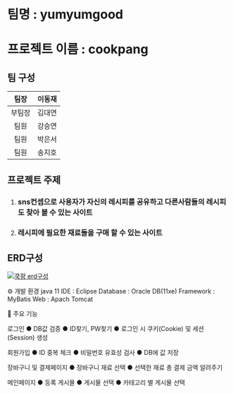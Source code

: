 # 팀명 : yumyumgood
# 프로젝트 이름 : cookpang
## 팀 구성

|팀장|이동재|           
|:--:|:--:|
|부팀장|김대연|
|팀원|강승연|
|팀원|박은서|
|팀원|송지호|


## 프로젝트 주제 

1. ###  sns컨셉으로 사용자가 자신의 레시피를 공유하고 다른사람들의 레시피도 찾아 볼 수 있는 사이트
2. ###  레시피에 필요한 재료들을 구매 할 수 있는 사이트

## ERD구성
[![쿡팡 erd구성](./WebContent/assets/img/erdImg/cookpnagERD2.png)](https://dbdiagram.io/d/642008425758ac5f17242b13)

⚙️ 개발 환경
java 11
IDE : Eclipse
Database : Oracle DB(11xe)
Framework : MyBatis
Web : Apach Tomcat

📌 주요 기능

로그인
● DB값 검증
● ID찾기, PW찾기
● 로그인 시 쿠키(Cookie) 및 세션(Session) 생성

회원가입
● ID 중복 체크
● 비밀번호 유효성 검사
● DB에 값 저장

장바구니 및 결제페이지
● 장바구니 재료 선택
● 선택한 재료 총 결제 금액 알려주기

메인페이지
● 등록 게시물 
● 게시물 선택
● 카테고리 별 게시물 선택

















